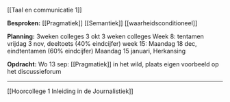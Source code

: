 
[[Taal en communicatie 1]]

**Besproken:**
	[[Pragmatiek]]
	[[Semantiek]]
	[[waarheidsconditioneel]]

**Planning:**
	3weken colleges
	3 okt
	3 weken colleges
	Week 8: tentamen vrijdag 3 nov, deeltoets (40% eindcijfer)
	week 15: Maandag 18 dec, eindtentamen (60% eindcijfer)
	Maandag 15 januari, Herkansing

**Opdracht:**
	Wo 13 sep: [[Pragmatiek]] in het wild, plaats eigen voorbeeld op het discussieforum
	

---

[[Hoorcollege 1 Inleiding in de Journalistiek]]








